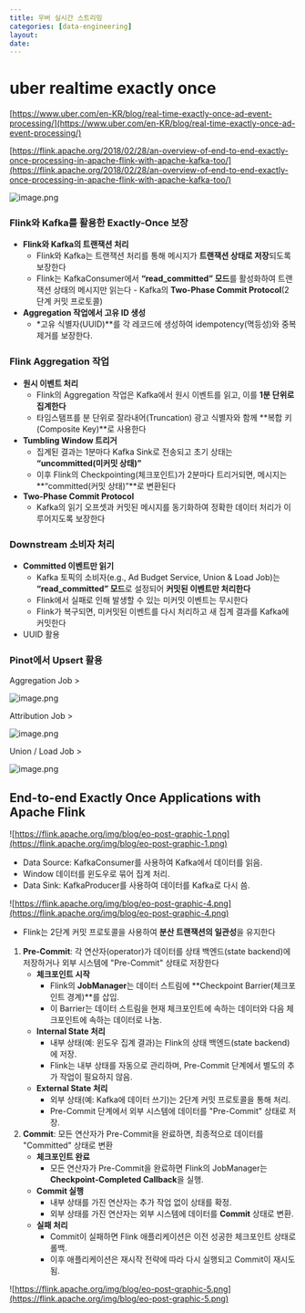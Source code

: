 ```yaml
---
title: 우버 실시간 스트리밍
categories: [data-engineering]
layout: 
date: 
---
```


# uber realtime exactly once

[https://www.uber.com/en-KR/blog/real-time-exactly-once-ad-event-processing/](https://www.uber.com/en-KR/blog/real-time-exactly-once-ad-event-processing/)

[https://flink.apache.org/2018/02/28/an-overview-of-end-to-end-exactly-once-processing-in-apache-flink-with-apache-kafka-too/](https://flink.apache.org/2018/02/28/an-overview-of-end-to-end-exactly-once-processing-in-apache-flink-with-apache-kafka-too/)

![image.png](image.png)

### **Flink와 Kafka를 활용한 Exactly-Once 보장**

- **Flink와 Kafka의 트랜잭션 처리**
    - Flink와 Kafka는 트랜잭션 처리를 통해 메시지가 **트랜잭션 상태로 저장**되도록 보장한다
    - Flink는 KafkaConsumer에서 **“read_committed” 모드**를 활성화하여 트랜잭션 상태의 메시지만 읽는다 - Kafka의 **Two-Phase Commit Protocol**(2단계 커밋 프로토콜)
- **Aggregation 작업에서 고유 ID 생성**
    - *고유 식별자(UUID)**를 각 레코드에 생성하여 idempotency(멱등성)와 중복 제거를 보장한다.

### **Flink Aggregation 작업**

- **원시 이벤트 처리**
    - Flink의 Aggregation 작업은 Kafka에서 원시 이벤트를 읽고, 이를 **1분 단위로 집계한다**
    - 타임스탬프를 분 단위로 잘라내어(Truncation) 광고 식별자와 함께 **복합 키(Composite Key)**로 사용한다
- **Tumbling Window 트리거**
    - 집계된 결과는 1분마다 Kafka Sink로 전송되고 초기 상태는 **“uncommitted(미커밋 상태)”**
    - 이후 Flink의 Checkpointing(체크포인트)가 2분마다 트리거되면, 메시지는 **“committed(커밋 상태)”**로 변환된다
- **Two-Phase Commit Protocol**
    - Kafka의 읽기 오프셋과 커밋된 메시지를 동기화하여 정확한 데이터 처리가 이루어지도록 보장한다

### **Downstream 소비자 처리**

- **Committed 이벤트만 읽기**
    - Kafka 토픽의 소비자(e.g., Ad Budget Service, Union & Load Job)는 **“read_committed” 모드**로 설정되어 **커밋된 이벤트만 처리한다**
    - Flink에서 실패로 인해 발생할 수 있는 미커밋 이벤트는 무시한다
    - Flink가 복구되면, 미커밋된 이벤트를 다시 처리하고 새 집계 결과를 Kafka에 커밋한다
- UUID 활용

### **Pinot에서 Upsert 활용**

Aggregation Job >

![image.png](image%201.png)

Attribution Job >

![image.png](image%202.png)

Union / Load Job >

![image.png](image%203.png)

## **End-to-end Exactly Once Applications with Apache Flink**

![https://flink.apache.org/img/blog/eo-post-graphic-1.png](https://flink.apache.org/img/blog/eo-post-graphic-1.png)

- Data Source: KafkaConsumer를 사용하여 Kafka에서 데이터를 읽음.
- Window  데이터를 윈도우로 묶어 집계 처리.
- Data Sink: KafkaProducer를 사용하여 데이터를 Kafka로 다시 씀.

![https://flink.apache.org/img/blog/eo-post-graphic-4.png](https://flink.apache.org/img/blog/eo-post-graphic-4.png)

- Flink는 2단계 커밋 프로토콜을 사용하여 **분산 트랜잭션의 일관성**을 유지한다
1. **Pre-Commit**: 각 연산자(operator)가 데이터를 상태 백엔드(state backend)에 저장하거나 외부 시스템에 "Pre-Commit" 상태로 저장한다
    - **체크포인트 시작**
        - Flink의 **JobManager**는 데이터 스트림에 **Checkpoint Barrier(체크포인트 경계)**를 삽입.
        - 이 Barrier는 데이터 스트림을 현재 체크포인트에 속하는 데이터와 다음 체크포인트에 속하는 데이터로 나눔.
    - **Internal State 처리**
        - 내부 상태(예: 윈도우 집계 결과)는 Flink의 상태 백엔드(state backend)에 저장.
        - Flink는 내부 상태를 자동으로 관리하며, Pre-Commit 단계에서 별도의 추가 작업이 필요하지 않음.
    - **External State 처리**
        - 외부 상태(예: Kafka에 데이터 쓰기)는 2단계 커밋 프로토콜을 통해 처리.
        - Pre-Commit 단계에서 외부 시스템에 데이터를 "Pre-Commit" 상태로 저장.
2. **Commit**: 모든 연산자가 Pre-Commit을 완료하면, 최종적으로 데이터를 "Committed" 상태로 변환
    - **체크포인트 완료**
        - 모든 연산자가 Pre-Commit을 완료하면 Flink의 JobManager는 **Checkpoint-Completed Callback**을 실행.
    - **Commit 실행**
        - 내부 상태를 가진 연산자는 추가 작업 없이 상태를 확정.
        - 외부 상태를 가진 연산자는 외부 시스템에 데이터를 **Commit** 상태로 변환.
    - **실패 처리**
        - Commit이 실패하면 Flink 애플리케이션은 이전 성공한 체크포인트 상태로 롤백.
        - 이후 애플리케이션은 재시작 전략에 따라 다시 실행되고 Commit이 재시도됨.

![https://flink.apache.org/img/blog/eo-post-graphic-5.png](https://flink.apache.org/img/blog/eo-post-graphic-5.png)